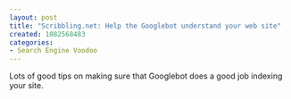 ```yaml
--- 
layout: post
title: "Scribbling.net: Help the Googlebot understand your web site"
created: 1082568483
categories: 
- Search Engine Voodoo
---
```

Lots of good tips on making sure that Googlebot does a good job indexing your site.
